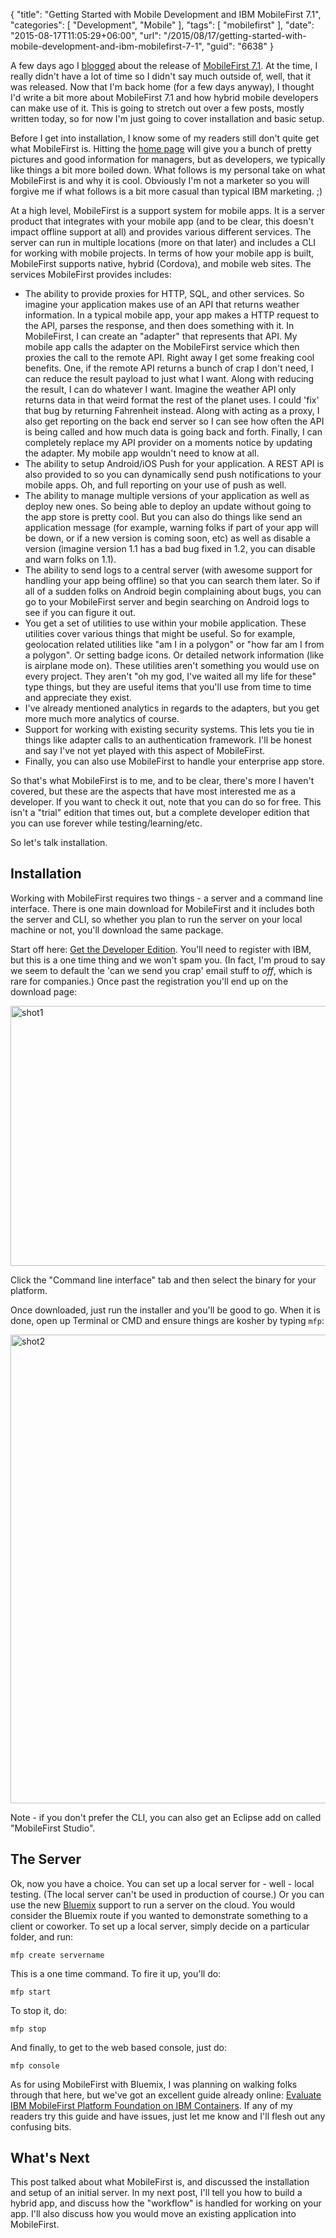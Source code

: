 {
	"title": "Getting Started with Mobile Development and IBM MobileFirst 7.1",
	"categories": [
		"Development",
		"Mobile"
	],
	"tags": [
		"mobilefirst"
	],
	"date": "2015-08-17T11:05:29+06:00",
	"url": "/2015/08/17/getting-started-with-mobile-development-and-ibm-mobilefirst-7-1",
	"guid": "6638"
}

A few days ago I <a href="http://www.raymondcamden.com/2015/08/14/ibm-mobilefirst-7-1-released">blogged</a> about the release of <a href="https://ibm.biz/BluemixMobileFirst">MobileFirst 7.1</a>. At the time, I really didn't have a lot of time so I didn't say much outside of, well, that it was released. Now that I'm back home (for a few days anyway), I thought I'd write a bit more about MobileFirst 7.1 and how hybrid mobile developers can make use of it. This is going to stretch out over a few posts, mostly written today, so for now I'm just going to cover installation and basic setup.

<!--more-->

Before I get into installation, I know some of my readers still don't quite get what MobileFirst is. Hitting the <a href="https://ibm.biz/BluemixMobileFirst">home page</a> will give you a bunch of pretty pictures and good information for managers, but as developers, we typically like things a bit more boiled down. What follows is my personal take on what MobileFirst is and why it is cool. Obviously I'm not a marketer so you will forgive me if what follows is a bit more casual than typical IBM marketing. ;) 

At a high level, MobileFirst is a support system for mobile apps. It is a server product that integrates with your mobile app (and to be clear, this doesn't impact offline support at all) and provides various different services. The server can run in multiple locations (more on that later) and includes a CLI for working with mobile projects. In terms of how your mobile app is built, MobileFirst supports native, hybrid (Cordova), and mobile web sites. The services MobileFirst provides includes:

<ul>
<li>The ability to provide proxies for HTTP, SQL, and other services. So imagine your application makes use of an API that returns weather information. In a typical mobile app, your app makes a HTTP request to the API, parses the response, and then does something with it. In MobileFirst, I can create an "adapter" that represents that API. My mobile app calls the adapter on the MobileFirst service which then proxies the call to the remote API. Right away I get some freaking cool benefits. One, if the remote API returns a bunch of crap I don't need, I can reduce the result payload to just what I want. Along with reducing the result, I can do whatever I want. Imagine the weather API only returns data in that weird format the rest of the planet uses. I could 'fix' that bug by returning Fahrenheit instead. Along with acting as a proxy, I also get reporting on the back end server so I can see how often the API is being called and how much data is going back and forth. Finally, I can completely replace my API provider on a moments notice by updating the adapter. My mobile app wouldn't need to know at all.</li>
<li>The ability to setup Android/iOS Push for your application. A REST API is also provided to so you can dynamically send push notifications to your mobile apps. Oh, and full reporting on your use of push as well.</li>
<li>The ability to manage multiple versions of your application as well as deploy new ones. So being able to deploy an update without going to the app store is pretty cool. But you can also do things like send an application message (for example, warning folks if part of your app will be down, or if a new version is coming soon, etc) as well as disable a version (imagine version 1.1 has a bad bug fixed in 1.2, you can disable and warn folks on 1.1).</li>
<li>The ability to send logs to a central server (with awesome support for handling your app being offline) so that you can search them later. So if all of a sudden folks on Android begin complaining about bugs, you can go to your MobileFirst server and begin searching on Android logs to see if you can figure it out.</li>
<li>You get a set of utilities to use within your mobile application. These utilities cover various things that might be useful. So for example, geolocation related utilities like "am I in a polygon" or "how far am I from a polygon". Or setting badge icons. Or detailed network information (like is airplane mode on). These utilities aren't something you would use on every project. They aren't "oh my god, I've waited all my life for these" type things, but they are useful items that you'll use from time to time and appreciate they exist.</li>
<li>I've already mentioned analytics in regards to the adapters, but you get more much more analytics of course.</li>
<li>Support for working with existing security systems. This lets you tie in things like adapter calls to an authentication framework. I'll be honest and say I've not yet played with this aspect of MobileFirst.</li>
<li>Finally, you can also use MobileFirst to handle your enterprise app store.</li>
</ul>

So that's what MobileFirst is to me, and to be clear, there's more I haven't covered, but these are the aspects that have most interested me as a developer. If you want to check it out, note that you can do so for free. This isn't a "trial" edition that times out, but a complete developer edition that you can use forever while testing/learning/etc.

So let's talk installation.

<h2>Installation</h2>

Working with MobileFirst requires two things - a server and a command line interface. There is one main download for MobileFirst and it includes both the server and CLI, so whether you plan to run the server on your local machine or not, you'll download the same package.

Start off here: <a href="https://www14.software.ibm.com/webapp/iwm/web/signup.do?source=swg-worklight&S_PKG=ov1268&S_CMP=web_dw_rt_swd">Get the Developer Edition</a>. You'll need to register with IBM, but this is a one time thing and we won't spam you. (In fact, I'm proud to say we seem to default the 'can we send you crap' email stuff to <i>off</i>, which is rare for companies.) Once past the registration you'll end up on the download page:

<img src="https://static.raymondcamden.com/images/wp-content/uploads/2015/08/shot15.png" alt="shot1" width="750" height="416" class="aligncenter size-full wp-image-6639 imgborder" />

Click the "Command line interface" tab and then select the binary for your platform. 

Once downloaded, just run the installer and you'll be good to go. When it is done, open up Terminal or CMD and ensure things are kosher by typing <code>mfp</code>:

<img src="https://static.raymondcamden.com/images/wp-content/uploads/2015/08/shot21.png" alt="shot2" width="749" height="750" class="aligncenter size-full wp-image-6640" />

Note - if you don't prefer the CLI, you can also get an Eclipse add on called "MobileFirst Studio".

<h2>The Server</h2>

Ok, now you have a choice. You can set up a local server for - well - local testing. (The local server can't be used in production of course.) Or you can use the new <a href="https://ibm.biz/IBM-Bluemix">Bluemix</a> support to run a server on the cloud. You would consider the Bluemix route if you wanted to demonstrate something to a client or coworker. To set up a local server, simply decide on a particular folder, and run:

<code>mfp create servername</code>

This is a one time command. To fire it up, you'll do:

<code>mfp start</code>

To stop it, do:

<code>mfp stop</code>

And finally, to get to the web based console, just do:

<code>mfp console</code>

As for using MobileFirst with Bluemix, I was planning on walking folks through that here, but we've got an excellent guide already online: <a href="https://developer.ibm.com/mobilefirstplatform/documentation/getting-started-7-1/bluemix/evaluate-foundation-on-bluemix/">Evaluate IBM MobileFirst Platform Foundation on IBM Containers</a>. If any of my readers try this guide and have issues, just let me know and I'll flesh out any confusing bits.

<h2>What's Next</h2>

This post talked about what MobileFirst is, and discussed the installation and setup of an initial server. In my next post, I'll tell you how to build a hybrid app, and discuss how the "workflow" is handled for working on your app. I'll also discuss how you would move an existing application into MobileFirst.
